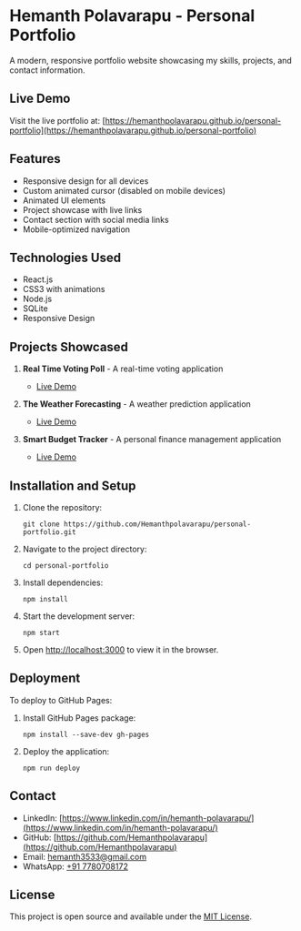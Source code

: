 # Hemanth Polavarapu - Personal Portfolio

A modern, responsive portfolio website showcasing my skills, projects, and contact information.

## Live Demo

Visit the live portfolio at: [https://hemanthpolavarapu.github.io/personal-portfolio](https://hemanthpolavarapu.github.io/personal-portfolio)

## Features

- Responsive design for all devices
- Custom animated cursor (disabled on mobile devices)
- Animated UI elements
- Project showcase with live links
- Contact section with social media links
- Mobile-optimized navigation

## Technologies Used

- React.js
- CSS3 with animations
- Node.js
- SQLite
- Responsive Design

## Projects Showcased

1. **Real Time Voting Poll** - A real-time voting application
   - [Live Demo](https://real-time-voting-app-eight.vercel.app/)

2. **The Weather Forecasting** - A weather prediction application
   - [Live Demo](https://the-weather-forcasting.vercel.app/)

3. **Smart Budget Tracker** - A personal finance management application
   - [Live Demo](https://smart-budget-tracker-gamma.vercel.app/)

## Installation and Setup

1. Clone the repository:
   ```
   git clone https://github.com/Hemanthpolavarapu/personal-portfolio.git
   ```

2. Navigate to the project directory:
   ```
   cd personal-portfolio
   ```

3. Install dependencies:
   ```
   npm install
   ```

4. Start the development server:
   ```
   npm start
   ```

5. Open [http://localhost:3000](http://localhost:3000) to view it in the browser.

## Deployment

To deploy to GitHub Pages:

1. Install GitHub Pages package:
   ```
   npm install --save-dev gh-pages
   ```

2. Deploy the application:
   ```
   npm run deploy
   ```

## Contact

- LinkedIn: [https://www.linkedin.com/in/hemanth-polavarapu/](https://www.linkedin.com/in/hemanth-polavarapu/)
- GitHub: [https://github.com/Hemanthpolavarapu](https://github.com/Hemanthpolavarapu)
- Email: [hemanth3533@gmail.com](mailto:hemanth3533@gmail.com)
- WhatsApp: [+91 7780708172](https://wa.me/7780708172)

## License

This project is open source and available under the [MIT License](LICENSE).

